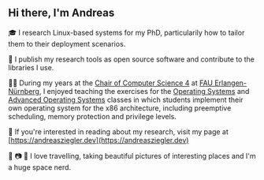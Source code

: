 ## Hi there, I'm Andreas

🎓 I research Linux-based systems for my PhD, particularily how to tailor them to their deployment scenarios.

🐧 I publish my research tools as open source software and contribute to the libraries I use.

🧑‍🏫 During my years at the [Chair of Computer Science 4](https://sys.cs.fau.de) at [FAU Erlangen-Nürnberg](https://www.fau.de), I enjoyed teaching the exercises for the [Operating Systems](https://www4.cs.fau.de/Lehre/WS18/V_BS/) and [Advanced Operating Systems](https://www4.cs.fau.de/Lehre/SS19/V_BST/) classes in which students implement their own operating system for the x86 architecture, including preemptive scheduling, memory protection and privilege levels.

📄 If you're interested in reading about my research, visit my page at [https://andreasziegler.dev](https://andreasziegler.dev)

🦘 📷 🚀 I love travelling, taking beautiful pictures of interesting places and I'm a huge space nerd.
